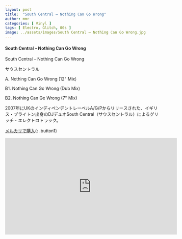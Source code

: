 ```yaml
---
layout: post
title:  "South Central – Nothing Can Go Wrong"
author: mmr
categories: [ Vinyl ]
tags: [ Electro, Glitch, 00s ]
image: ../assets/images/South Central – Nothing Can Go Wrong.jpg
---
```


#### South Central – Nothing Can Go Wrong

South Central – Nothing Can Go Wrong

サウスセントラル

A. Nothing Can Go Wrong (12" Mix)

B1. Nothing Can Go Wrong (Dub Mix)

B2. Nothing Can Go Wrong (7" Mix)

2007年にUKのインディペンデントレーベルA/G/Pからリリースされた、イギリス・ブライトン出身のDJデュオSouth Central（サウスセントラル）によるグリッチ・エレクトロトラック。

[メルカリで購入](https://jp.mercari.com/item/m43490703083?afid=6142608987){: .button1}


<iframe width="560" height="315" src="https://www.youtube.com/embed/5-4mvapcp5w?si=F0v_ORovoK2i81z9" title="YouTube video player" frameborder="0" allow="accelerometer; autoplay; clipboard-write; encrypted-media; gyroscope; picture-in-picture; web-share" referrerpolicy="strict-origin-when-cross-origin" allowfullscreen></iframe>